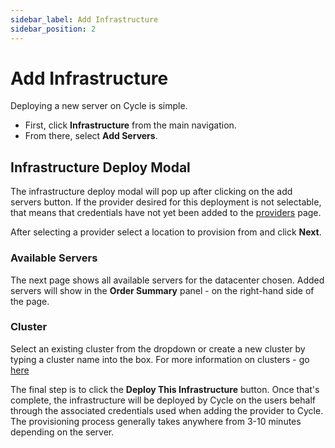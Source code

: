 ```yaml
---
sidebar_label: Add Infrastructure
sidebar_position: 2
---
```


# Add Infrastructure

Deploying a new server on Cycle is simple.  

* First, click **Infrastructure** from the main navigation.
* From there, select **Add Servers**.

## Infrastructure Deploy Modal 
The infrastructure deploy modal will pop up after clicking on the add servers button. If the provider desired for this deployment is not selectable, that means that credentials have not yet been added to the [providers](/docs/infrastructure/providers/adding-providers) page.  

After selecting a provider select a location to provision from and click **Next**.

### Available Servers
The next page shows all available servers for the datacenter chosen.  Added servers will show in the **Order Summary** panel - on the right-hand side of the page. 


### Cluster
Select an existing cluster from the dropdown or create a new cluster by typing a cluster name into the box.  For more information on clusters - go [here](/docs/infrastructure/clusters)



The final step is to click the **Deploy This Infrastructure** button.  Once that's complete, the infrastructure will be deployed by Cycle on the users behalf through the associated credentials used when adding the provider to Cycle.  The provisioning process generally takes anywhere from 3-10 minutes depending on the server. 

<!-- TODO this needs a footer -->


